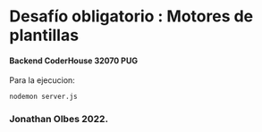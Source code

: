 # Desafío obligatorio : Motores de plantillas

#### Backend CoderHouse 32070 PUG

Para la ejecucion:

```
nodemon server.js
```


### Jonathan Olbes 2022.
